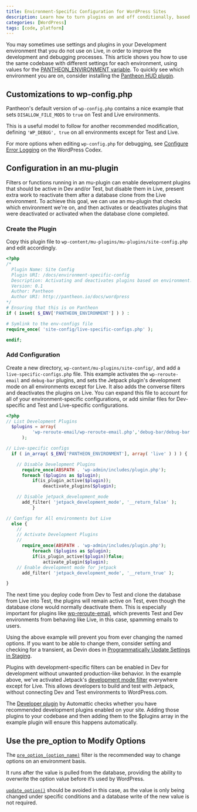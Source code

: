 ```yaml
---
title: Environment-Specific Configuration for WordPress Sites
description: Learn how to turn plugins on and off conditionally, based on the environment they are running on.
categories: [WordPress]
tags: [code, platform]
---
```

You may sometimes use settings and plugins in your Development environment that you do not use on Live, in order to improve the development and debugging processes. This article shows you how to use the same codebase with different settings for each environment, using values for the [PANTHEON_ENVIRONMENT variable](/docs/read-environment-config/).
To quickly see which environment you are on, consider installing the [Pantheon HUD plugin](https://wordpress.org/plugins/pantheon-hud/).

## Customizations to wp-config.php

Pantheon's default version of `wp-config.php` contains a nice example that sets `DISALLOW_FILE_MODS` to `true` on Test and Live environments.
<script src="//gist-it.appspot.com/https://github.com/pantheon-systems/wordpress/blob/master/wp-config.php?footer=minimal&slice=79:83"></script>

This is a useful model to follow for another recommended modification, defining `'WP_DEBUG', true` on all environments except for Test and Live.
<script src="//gist-it.appspot.com/https://github.com/pantheon-systems/pantheon-settings-examples/blob/master/wordpress/wp_debug_dev.wp-config.php?footer=minimal"></script>

For more options when editing `wp-config.php` for debugging, see [Configure Error Logging](https://codex.wordpress.org/Editing_wp-config.php#Configure_Error_Logging) on the WordPress Codex.

## Configuration in an mu-plugin
Filters or functions running in an mu-plugin can enable development plugins that should be active in Dev and/or Test, but disable them in Live, present extra work to reactivate them after a database clone from the Live environment. To achieve this goal, we can use an mu-plugin that checks which environment we're on, and then activates or deactivates plugins that were deactivated or activated when the database clone completed.

### Create the Plugin

Copy this plugin file to `wp-content/mu-plugins/mu-plugins/site-config.php` and edit accordingly.

```php
<?php
/*
  Plugin Name: Site Config
  Plugin URI: /docs/environment-specific-config
  Description: Activating and deactivates plugins based on environment.
  Version: 0.1
  Author: Pantheon
  Author URI: http://pantheon.io/docs/wordpress
*/
# Ensuring that this is on Pantheon
if ( isset( $_ENV['PANTHEON_ENVIRONMENT'] ) ) :

# Symlink to the env-configs file
require_once( 'site-config/live-specific-configs.php' );

endif;

```

### Add Configuration
Create a new directory, `wp-content/mu-plugins/site-config/`, and add a `live-specific-configs.php` file. This example activates the `wp-reroute-email` and `debug-bar` plugins, and sets the Jetpack plugin's development mode on all environments except for Live. It also adds the converse filters and deactivates the plugins on Live. You can expand this file to account for all of your environment-specific configurations, or add similar files for Dev-specific and Test and Live-specific configurations.

```php
<?php
// List Development Plugins
  $plugins = array(
          'wp-reroute-email/wp-reroute-email.php','debug-bar/debug-bar.php','developer/developer.php'
      );

// Live-specific configs
  if ( in_array( $_ENV['PANTHEON_ENVIRONMENT'], array( 'live' ) ) ) {

    // Disable Development Plugins
      require_once(ABSPATH . 'wp-admin/includes/plugin.php');
      foreach ($plugins as $plugin);
          if(is_plugin_active($plugin));
              deactivate_plugins($plugin);

    // Disable jetpack_development_mode
      add_filter( 'jetpack_development_mode', '__return_false' );
          }

// Configs for All environments but Live
  else {
    //
    // Activate Development Plugins
    //
      require_once(ABSPATH . 'wp-admin/includes/plugin.php');
          foreach ($plugins as $plugin);
          if(is_plugin_active($plugin))false;
              activate_plugin($plugin);
    // Enable development mode for jetpack
      add_filter( 'jetpack_development_mode', '__return_true' );

}

```

The next time you deploy code from Dev to Test and clone the database from Live into Test, the plugins will remain active on Test, even though the database clone would normally deactivate them. This is especially important for plugins like [wp-reroute-email](https://wordpress.org/plugins/wp-reroute-email/), which prevents Test and Dev environments from behaving like Live, in this case, spamming emails to users.

Using the above example will prevent you from ever changing the named options. If you want to be able to change them, consider setting and checking for a transient, as Devin does in [Programmatically Update Settings in Staging](http://wptheming.com/2015/08/programmatically-update-staging-settings/).

Plugins with development-specific filters can be enabled in Dev for development without unwanted production-like behavior. In the example above, we've activated Jetpack's [development mode filter](http://jetpack.me/support/development-mode/) everywhere except for Live. This allows developers to build and test with Jetpack, without connecting Dev and Test environments to WordPress.com.

The [Developer plugin](https://wordpress.org/plugins/developer/) by Automattic checks whether you have recommended development plugins enabled on your site. Adding those plugins to your codebase and then adding them to the $plugins array in the example plugin will ensure this happens automatically.

## Use the pre_option to Modify Options

The [`pre_option_(option_name)`](https://codex.wordpress.org/Plugin_API/Filter_Reference/pre_option_(option_name)) filter is the recommended way to change options on an environment basis.

It runs after the value is pulled from the database, providing the ability to overwrite the option value before it’s used by WordPress.

[`update_option()`](http://codex.wordpress.org/Function_Reference/update_option) should be avoided in this case, as the value is only being changed under specific conditions and a database write of the new value is not required.
